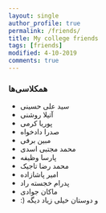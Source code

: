```yaml
---
layout: single
author_profile: true
permalink: /friends/
title: My college friends 
tags: [friends]
modified: 4-10-2019
comments: true
---
```


### همکلاسی‌ها
* سید علی حسینی 
* آتیلا روشنی
* پوریا کرمی  
* صدرا دادخواه
* مبین برفی
* محمد مجتبی اسدی
* پارسا وظیفه
* محمد رضا تاجیک
* امیر پاشازاده
* پدرام خجسته راد
* ماکان جوادی
* :) و دوستان خیلی زیاد دیگه 



